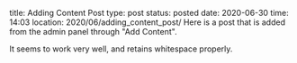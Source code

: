 title: Adding Content Post
type: post
status: posted
date: 2020-06-30
time: 14:03
location: 2020/06/adding_content_post/
Here is a post that is added from the admin panel through "Add Content".

It seems to work very well, and retains whitespace properly.